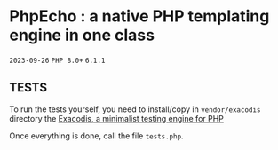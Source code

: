 # PhpEcho : a native PHP templating engine in one class 

`2023-09-26` `PHP 8.0+` `6.1.1`

## TESTS

To run the tests yourself, you need to install/copy in `vendor/exacodis` 
directory the [Exacodis, a minimalist testing engine for PHP](https://github.com/rawsrc/exacodis)


Once everything is done, call the file `tests.php`.

